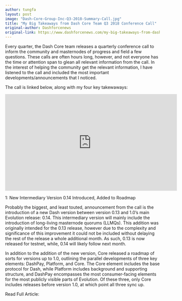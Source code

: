 ```yaml
---
author: tungfa
layout: post
image: "Dash-Core-Group-Inc-Q3-2018-Summary-Call.jpg"
title: "My Big Takeaways from Dash Core Team Q3 2018 Conference Call"
original-author: Dashforcenews
original-link: https://www.dashforcenews.com/my-big-takeaways-from-dash-core-team-q3-2018-conference-call/
---
```


Every quarter, the Dash Core team releases a quarterly conference call to inform the community and masternodes of progress and field a few questions. These calls are often hours long, however, and not everyone has the time or attention span to glean all relevant information from the call. In the interest of helping the community get the relevant information, I have listened to the call and included the most important developments/announcements that I noticed.

The call is linked below, along with my four key takewaways:

<iframe width="560" height="315" src="https://www.youtube.com/embed/uK5Un-Wmbm0" frameborder="0" allow="accelerometer; autoplay; encrypted-media; gyroscope; picture-in-picture" allowfullscreen></iframe>

1: New Intermediary Version 0.14 Introduced, Added to Roadmap

Probably the biggest, and least touted, announcement from the call is the introduction of a new Dash version between version 0.13 and 1.0’s main Evolution release: 0.14. This intermediary version will mainly include the introduction of long-living masternode quorums (LLMQs). This addition was originally intended for the 0.13 release, however due to the complexity and significance of this improvement it could not be included without delaying the rest of the release a whole additional month. As such, 0.13 is now released for testnet, while, 0.14 will likely follow next month.

In addition to the addition of the new version, Core released a roadmap of sorts for versions up to 1.0, outlining the parallel developments of three key elements: DashPay, Platform, and Core. The Core element includes the base protocol for Dash, while Platform includes background and supporting structure, and DashPay encompasses the most consumer-facing elements for the most publicly visible parts of Evolution. Of these three, only Core includes releases before version 1.0, at which point all three sync up.


Read Full Article:
